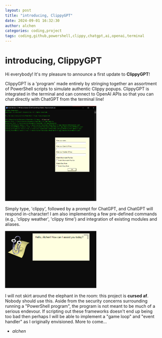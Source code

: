 ```yaml
---
layout: post
title: "introducing, ClippyGPT"
date: 2024-09-01 16:32:30
author: alchen
categories: coding,project
tags: coding,github,powershell,clippy,chatgpt,ai,openai,terminal
---
```

# introducing, ClippyGPT

Hi everybody! It's my pleasure to announce a first update to **ClippyGPT**!

ClippyGPT is a 'program' made entirely by stringing together an assortment of PowerShell scripts to simulate authentic Clippy popups. ClippyGPT is integrated in the terminal and can connect to OpenAI APIs so that you can chat directly with ChatGPT from the terminal line!


<a href="https://raw.githubusercontent.com/tlorien/theBlackLodge/main/assets/img/clippy-test-1.PNG" target="_blank">
  <img src="https://raw.githubusercontent.com/tlorien/theBlackLodge/main/assets/img/clippy-test-1.PNG" alt="Clippy Test Image" style="width:300px;"/>
</a>


Simply type, 'clippy', followed by a prompt for ChatGPT, and ChatGPT will respond in-character! I am also implementing a few pre-defined commands (e.g., 'clippy weather', 'clippy time') and integration of existing modules and aliases.


<a href="https://raw.githubusercontent.com/tlorien/theBlackLodge/main/assets/img/clippy-test-2.PNG" target="_blank">
  <img src="https://raw.githubusercontent.com/tlorien/theBlackLodge/main/assets/img/clippy-test-2.PNG" alt="Clippy Test Image" style="width:300px;"/>
</a>


I will not skirt around the elephant in the room: this project is **cursed af**. Nobody should use this. Aside from the security concerns surrounding running a "PowerShell program", the program is not meant to be much of a serious endevour. If scripting out these frameworks doesn't end up being too bad then perhaps I will be able to implement a "game loop" and "event handler" as I originally envisioned. More to come...

- *alchen*
